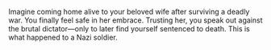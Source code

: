 Imagine coming home alive to your beloved wife after surviving a deadly war. You finally feel safe in her embrace. Trusting her, you speak out against the brutal dictator—only to later find yourself sentenced to death. This is what happened to a Nazi soldier.
